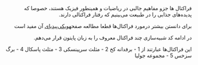 <div dir="rtl">
فراکتال ها جزو مفاهیم جالبی در ریاضیات و همینطور فیزیک هستند، خصوصا که پدیده‌های جذابی را در طبیعت می‌بینیم که رفتار فراکتالی دارند.

برای دانستن بیشتر درمورد فراکتال‌ها قطعا مطالعه صفحه<a href="https://en.wikipedia.org/wiki/Fractal">ویکی‌پیدیای</a> آن مفید است

در ادامه کد شبیه‌سازی چند فراکتال معروف را به زبان پایتون قرار می‌دهم.

این فراکتال‌ها عبارتند از 
1 - برفدانه کخ
2 - مثلث سرپینسکی
3 - مثلث پاسکال
4 - برگ سزخس
5 - مجموعه جولیا

</div>
